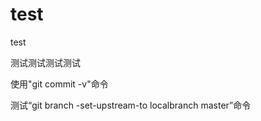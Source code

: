 # test
test



测试测试测试测试



使用"git commit -v"命令

测试“git branch -set-upstream-to localbranch master”命令